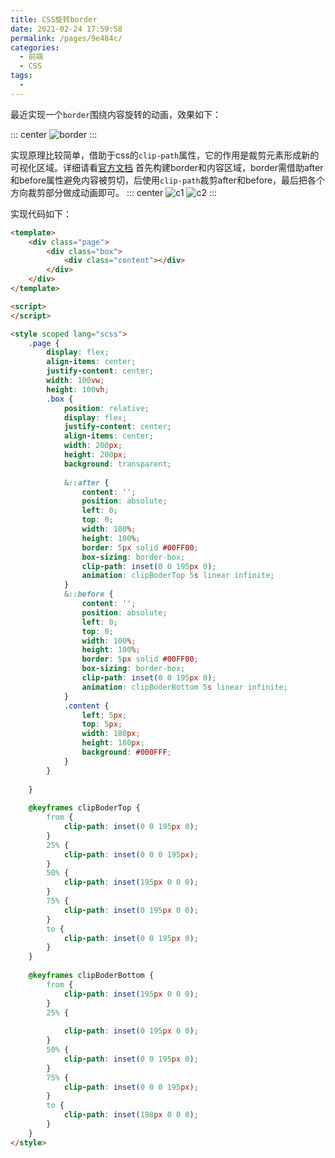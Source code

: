 ```yaml
---
title: CSS旋转border
date: 2021-02-24 17:59:58
permalink: /pages/9e484c/
categories:
  - 前端
  - CSS
tags:
  - 
---
```

最近实现一个`border`围绕内容旋转的动画，效果如下：

::: center 
![border](https://lhost.oss-cn-chengdu.aliyuncs.com/blog/border.gif)
:::

实现原理比较简单，借助于css的`clip-path`属性，它的作用是裁剪元素形成新的可视化区域。详细请看[官方文档](https://developer.mozilla.org/zh-CN/docs/Web/CSS/clip-path)
首先构建border和内容区域，border需借助after和before属性避免内容被剪切，后使用`clip-path`裁剪after和before，最后把各个方向裁剪部分做成动画即可。
::: center
![c1](https://lhost.oss-cn-chengdu.aliyuncs.com/blog/20210129095217.png)
![c2](https://lhost.oss-cn-chengdu.aliyuncs.com/blog/20210129095849.png)
:::

实现代码如下：
```html
<template>
	<div class="page">
		<div class="box">
			<div class="content"></div>
		</div>
	</div>
</template>

<script>
</script>

<style scoped lang="scss">
	.page {
		display: flex;
		align-items: center;
		justify-content: center;
		width: 100vw;
		height: 100vh;
		.box {
			position: relative;
			display: flex;
			justify-content: center;
			align-items: center;
			width: 200px;
			height: 200px;
			background: transparent;
			
			&::after {
				content: '';
				position: absolute;
				left: 0;
				top: 0;
				width: 100%;
				height: 100%;
				border: 5px solid #00FF00;
				box-sizing: border-box;
				clip-path: inset(0 0 195px 0);
				animation: clipBoderTop 5s linear infinite;
			}
			&::before {
				content: '';
				position: absolute;
				left: 0;
				top: 0;
				width: 100%;
				height: 100%;
				border: 5px solid #00FF00;
				box-sizing: border-box;
				clip-path: inset(0 0 195px 0);
				animation: clipBoderBottom 5s linear infinite;
			}
			.content {
				left: 5px;
				top: 5px;
				width: 180px;
				height: 180px;
				background: #000FFF;
			}
		}
		
	}	
	
	@keyframes clipBoderTop {
		from {
			clip-path: inset(0 0 195px 0);
		}
		25% {
			clip-path: inset(0 0 0 195px);
		}
		50% {
			clip-path: inset(195px 0 0 0);
		}
		75% {
			clip-path: inset(0 195px 0 0);
		}
		to {
			clip-path: inset(0 0 195px 0);
		}
	}
	
	@keyframes clipBoderBottom {
		from {
			clip-path: inset(195px 0 0 0);
		}
		25% {
			
			clip-path: inset(0 195px 0 0);
		}
		50% {
			clip-path: inset(0 0 195px 0);
		}
		75% {
			clip-path: inset(0 0 0 195px);
		}
		to {
			clip-path: inset(198px 0 0 0);
		}
	}
</style>

```
